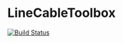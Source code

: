# LineCableToolbox

[![Build Status](https://github.com/amaurigmartins/LineCableToolbox.jl/actions/workflows/CI.yml/badge.svg?branch=main)](https://github.com/amaurigmartins/LineCableToolbox.jl/actions/workflows/CI.yml?query=branch%3Amain)
